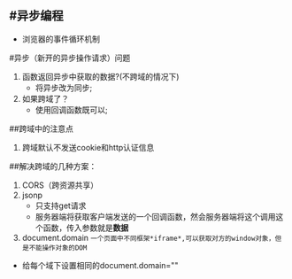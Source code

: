 #异步编程
- 
- 浏览器的事件循环机制

#异步（新开的异步操作请求）问题
1. 函数返回异步中获取的数据?(不跨域的情况下)
    - 将异步改为同步;
2. 如果跨域了？
    - 使用回调函数既可以;

##跨域中的注意点
1. 跨域默认不发送cookie和http认证信息

##解决跨域的几种方案：
1. CORS（跨资源共享）
2. jsonp
    - 只支持get请求
    - 服务器端将获取客户端发送的一个回调函数，然会服务器端将这个调用这个函数，传入参数就是**数据**
3. document.domain  `一个页面中不同框架*iframe*,可以获取对方的window对象，但是不能操作对象的DOM`
- 给每个域下设置相同的document.domain=""

        

